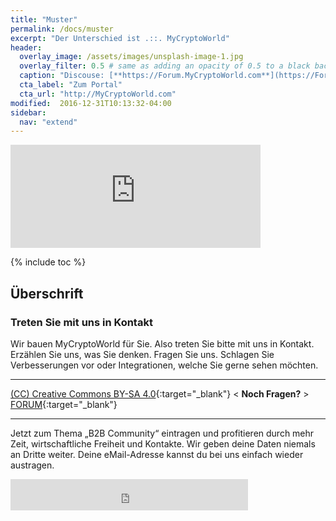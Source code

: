 ```yaml
---
title: "Muster"
permalink: /docs/muster
excerpt: "Der Unterschied ist .::. MyCryptoWorld"
header:
  overlay_image: /assets/images/unsplash-image-1.jpg
  overlay_filter: 0.5 # same as adding an opacity of 0.5 to a black background
  caption: "Discouse: [**https://Forum.MyCryptoWorld.com**](https://Forum.MyCryptoWorld.com)"
  cta_label: "Zum Portal"
  cta_url: "http://MyCryptoWorld.com"
modified:  2016-12-31T10:13:32-04:00
sidebar:
  nav: "extend"
---
```


<iframe class="ktv2" src="https://klicktipp.s3.amazonaws.com/userimages/27858/forms/21365/hffzmpxz8z0ca6.html" style="position:relative;display:inline-block;border:none;background:transparent none no-repeat scroll 0 0;margin:0;" width="400" height="165" scrolling="no"></iframe>

{% include toc %}

<!-- iframe class="ktv2" height="50" scrolling="no" src="https://klicktipp.s3.amazonaws.com/userimages/27858/forms/21366/hfgzmpxz8ze93a.html" style="position:relative;display:inline-block;border:none;background:transparent none no-repeat scroll 0 0;margin:0;" width="380"/ -->

## Überschrift

### Treten Sie mit uns in Kontakt

Wir bauen MyCryptoWorld für Sie. Also treten Sie bitte mit uns in Kontakt. Erzählen Sie uns, was Sie denken. Fragen Sie uns. Schlagen Sie Verbesserungen vor oder Integrationen, welche Sie gerne sehen möchten. 

---
[(CC) Creative Commons BY-SA 4.0](https://creativecommons.org/licenses/by-sa/4.0/deed.de){:target="_blank"} < **Noch Fragen?** > [FORUM](https://forum.MyCryptoWorld.com){:target="_blank"}

<script type="text/javascript" src="https://klicktipp.s3.amazonaws.com/userimages/27858/forms/21365/hffzmpxz8z0ca6.js"></script>

---

Jetzt zum Thema „B2B Community“ eintragen und profitieren durch mehr Zeit, wirtschaftliche Freiheit und Kontakte. Wir geben deine Daten niemals an Dritte weiter. Deine eMail-Adresse kannst du bei uns einfach wieder austragen.

<iframe class="ktv2" height="50" scrolling="no" src="https://klicktipp.s3.amazonaws.com/userimages/27858/forms/21366/hfgzmpxz8ze93a.html" style="position:relative;display:inline-block;border:none;background:transparent none no-repeat scroll 0 0;margin:0;" width="380">/iframe>